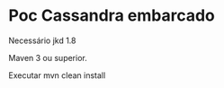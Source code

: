# Poc Cassandra embarcado

Necessário jkd 1.8

Maven 3 ou superior.

Executar mvn clean install


 
